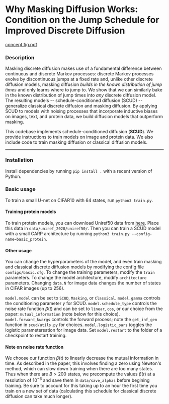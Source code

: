 # Why Masking Diffusion Works: Condition on the Jump Schedule for Improved Discrete Diffusion

[concept fig.pdf](https://github.com/user-attachments/files/20124861/concept.fig.pdf)

### Description

Masking discrete diffusion makes use of a fundamental difference between continuous and discrete Markov processes: discrete Markov processes evolve by discontinuous jumps at a fixed rate and, unlike other discrete diffusion models, masking diffusion *builds in the known distribution of jump times* and only learns where to jump to. We show that we can similarly bake in the known distribution of jump times into *any* discrete diffusion model. The resulting models -- schedule-conditioned diffusion (SCUD) -- generalize classical discrete diffusion and masking diffusion. By applying SCUD to models with noising processes that incorporate inductive biases on images, text, and protein data, we build diffusion models that outperform masking.

This codebase implements schedule-conditioned diffusion (**SCUD**). We provide instructions to train models on image and protein data. We also include code to train masking diffusion or classical diffusion models.

----

### Installation

Install dependencies by running ```pip install .``` with a recent version of Python.

### Basic usage

To train a small U-net on CIFAR10 with 64 states, run ```python3 train.py```.

#### Training protein models

To train protein models, you can download Uniref50 data from [here](https://zenodo.org/records/6564798). Place this data in ```data/uniref_2020/uniref50/```.
Then you can train a SCUD model with a small CARP architecture by running ```python3 train.py --config-name=basic_protein```.

#### Other usage

You can change the hyperparameters of the model, and even train masking and classical discrete diffusion models by modifying the config file ```configs/basic.cfg```.
To change the training parameters, modify the ```train``` parameters.
To change the model architecture, modify ```architecture``` parameters.
Changing ```data.N``` for image data changes the number of states in CIFAR images (up to 256).

```model.model``` can be set to ```SCUD```, ```Masking```, or ```Classical```.
```model.gamma``` controls the conditioning parameter $\gamma$ for SCUD.
```model.schedule_type``` controls the noise rate function $\beta(t)$ and can be set to ```linear```, ```cos```, or our choice from the paper: ```mutual_information``` (note below for this choice).
```model.forward_kwargs``` controls the forward process; note the ```get_inf_gen``` function in ```scud/utils.py``` for choices.
```model.logistic_pars``` toggles the logistic parametersation for image data.
Set ```model.restart``` to the folder of a checkpoint to restart training.

#### Note on noise rate function

We choose our function $\beta(t)$ to linearly decrease the mutual information in time.
As described in the paper, this involves finding a zero using Newton's method, which can slow down training when there are too many states.
Thus when there are $B>200$ states, we precompute the values $\beta(t)$ at a resolution of $10^{-6}$ and save them in ```data/save_alphas``` before begining training.
Be sure to account for this taking up to an hour the first time you train on a new set of data (calculating this schedule for classical discrete diffusion can take much longer).
